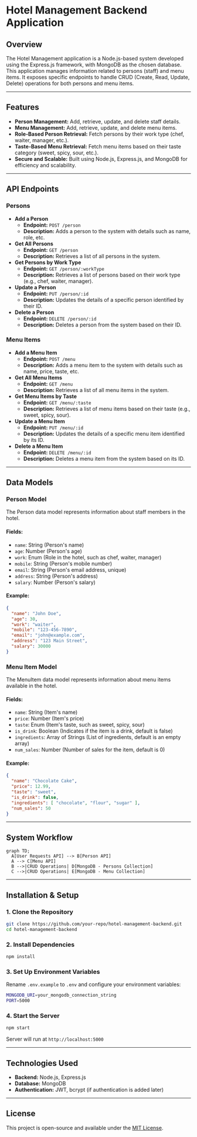 # Hotel Management Backend Application

## Overview
The Hotel Management application is a Node.js-based system developed using the Express.js framework, with MongoDB as the chosen database. This application manages information related to persons (staff) and menu items. It exposes specific endpoints to handle CRUD (Create, Read, Update, Delete) operations for both persons and menu items.

---

## Features
- **Person Management:** Add, retrieve, update, and delete staff details.
- **Menu Management:** Add, retrieve, update, and delete menu items.
- **Role-Based Person Retrieval:** Fetch persons by their work type (chef, waiter, manager, etc.).
- **Taste-Based Menu Retrieval:** Fetch menu items based on their taste category (sweet, spicy, sour, etc.).
- **Secure and Scalable:** Built using Node.js, Express.js, and MongoDB for efficiency and scalability.

---

## API Endpoints

### **Persons**
- **Add a Person**
  - **Endpoint:** `POST /person`
  - **Description:** Adds a person to the system with details such as name, role, etc.
- **Get All Persons**
  - **Endpoint:** `GET /person`
  - **Description:** Retrieves a list of all persons in the system.
- **Get Persons by Work Type**
  - **Endpoint:** `GET /person/:workType`
  - **Description:** Retrieves a list of persons based on their work type (e.g., chef, waiter, manager).
- **Update a Person**
  - **Endpoint:** `PUT /person/:id`
  - **Description:** Updates the details of a specific person identified by their ID.
- **Delete a Person**
  - **Endpoint:** `DELETE /person/:id`
  - **Description:** Deletes a person from the system based on their ID.

### **Menu Items**
- **Add a Menu Item**
  - **Endpoint:** `POST /menu`
  - **Description:** Adds a menu item to the system with details such as name, price, taste, etc.
- **Get All Menu Items**
  - **Endpoint:** `GET /menu`
  - **Description:** Retrieves a list of all menu items in the system.
- **Get Menu Items by Taste**
  - **Endpoint:** `GET /menu/:taste`
  - **Description:** Retrieves a list of menu items based on their taste (e.g., sweet, spicy, sour).
- **Update a Menu Item**
  - **Endpoint:** `PUT /menu/:id`
  - **Description:** Updates the details of a specific menu item identified by its ID.
- **Delete a Menu Item**
  - **Endpoint:** `DELETE /menu/:id`
  - **Description:** Deletes a menu item from the system based on its ID.

---

## Data Models

### **Person Model**
The Person data model represents information about staff members in the hotel.

#### **Fields:**
- `name`: String (Person's name)
- `age`: Number (Person's age)
- `work`: Enum (Role in the hotel, such as chef, waiter, manager)
- `mobile`: String (Person's mobile number)
- `email`: String (Person's email address, unique)
- `address`: String (Person's address)
- `salary`: Number (Person's salary)

#### **Example:**
```json
{
  "name": "John Doe",
  "age": 30,
  "work": "waiter",
  "mobile": "123-456-7890",
  "email": "john@example.com",
  "address": "123 Main Street",
  "salary": 30000
}
```

### **Menu Item Model**
The MenuItem data model represents information about menu items available in the hotel.

#### **Fields:**
- `name`: String (Item's name)
- `price`: Number (Item's price)
- `taste`: Enum (Item's taste, such as sweet, spicy, sour)
- `is_drink`: Boolean (Indicates if the item is a drink, default is false)
- `ingredients`: Array of Strings (List of ingredients, default is an empty array)
- `num_sales`: Number (Number of sales for the item, default is 0)

#### **Example:**
```json
{
  "name": "Chocolate Cake",
  "price": 12.99,
  "taste": "sweet",
  "is_drink": false,
  "ingredients": [ "chocolate", "flour", "sugar" ],
  "num_sales": 50
}
```

---

## System Workflow
```mermaid
graph TD;
  A[User Requests API] --> B[Person API]
  A --> C[Menu API]
  B -->|CRUD Operations| D[MongoDB - Persons Collection]
  C -->|CRUD Operations| E[MongoDB - Menu Collection]
```

---

## Installation & Setup

### **1. Clone the Repository**
```sh
git clone https://github.com/your-repo/hotel-management-backend.git
cd hotel-management-backend
```

### **2. Install Dependencies**
```sh
npm install
```

### **3. Set Up Environment Variables**
Rename `.env.example` to `.env` and configure your environment variables:
```sh
MONGODB_URI=your_mongodb_connection_string
PORT=5000
```

### **4. Start the Server**
```sh
npm start
```
Server will run at `http://localhost:5000`

---

## Technologies Used
- **Backend:** Node.js, Express.js
- **Database:** MongoDB
- **Authentication:** JWT, bcrypt (if authentication is added later)

---

## License
This project is open-source and available under the [MIT License](LICENSE).

